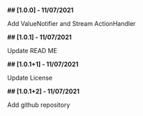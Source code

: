 **## [1.0.0] - 11/07/2021**

Add ValueNotifier and Stream ActionHandler

**## [1.0.1] - 11/07/2021**

Update READ ME

**## [1.0.1+1] - 11/07/2021**

Update License

**## [1.0.1+2] - 11/07/2021**

Add github repository